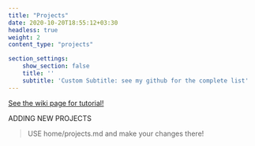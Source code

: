 ```yaml
---
title: "Projects"
date: 2020-10-20T18:55:12+03:30
headless: true
weight: 2
content_type: "projects"

section_settings:
    show_section: false
    title: ''
    subtitle: 'Custom Subtitle: see my github for the complete list'
---
```


[See the wiki page for tutorial!](https://github.com/hadisinaee/avicenna/wiki)

ADDING NEW PROJECTS
> USE home/projects.md and make your changes there!